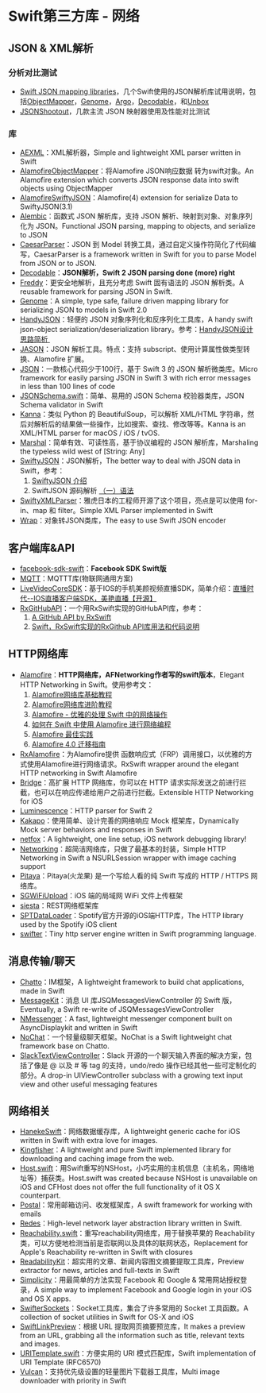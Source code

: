 # Swift第三方库 - 网络

## JSON & XML解析
### 分析对比测试
- [Swift JSON mapping libraries][1]，几个Swift使用的JSON解析库试用说明，包括[ObjectMapper][2]，[Genome][3]，[Argo][4]，[Decodable][5]，和[Unbox][6]
- [JSONShootout][7]，几款主流 JSON 映射器使用及性能对比测试

### 库
- [AEXML][8]：XML解析器，Simple and lightweight XML parser written in Swift
- [AlamofireObjectMapper][9]：将Alamofire JSON响应数据 转为swift对象。An Alamofire extension which converts JSON response data into swift objects using ObjectMapper
- [AlamofireSwiftyJSON][10]：Alamofire(4) extension for serialize Data to SwiftyJSON(3.1)
- [Alembic][11]：函数式 JSON 解析库，支持 JSON 解析、映射到对象、对象序列化为 JSON。Functional JSON parsing, mapping to objects, and serialize to JSON
- [CaesarParser][12]：JSON 到 Model 转换工具，通过自定义操作符简化了代码编写，CaesarParser is a framework written in Swift for you to parse Model from JSON or to JSON.
- [Decodable][13]：**JSON解析，Swift 2 JSON parsing done (more) right**
- [Freddy][14]：更安全地解析，且充分考虑 Swift 固有语法的 JSON 解析类。A reusable framework for parsing JSON in Swift.
- [Genome][15]：A simple, type safe, failure driven mapping library for serializing JSON to models in Swift 2.0
- [HandyJSON][16]：轻便的 JSON 对象序列化和反序列化工具库，A handy swift json-object serialization/deserialization library。参考：[HandyJSON设计思路简析 ][17]
- [JASON][18]：JSON 解析工具。特点：支持 subscript、使用计算属性做类型转换、Alamofire 扩展。
- [JSON][19]：一款核心代码少于100行，基于 Swift 3 的 JSON 解析微类库。Micro framework for easily parsing JSON in Swift 3 with rich error messages in less than 100 lines of code
- [JSONSchema.swift][20]：简单、易用的 JSON Schema 校验器类库，JSON Schema validator in Swift
- [Kanna][21]：类似 Python 的 BeautifulSoup，可以解析 XML/HTML 字符串，然后对解析后的结果做一些操作，比如搜索、查找、修改等等。Kanna is an XML/HTML parser for macOS / iOS / tvOS.
- [Marshal][22]：简单有效、可读性高，基于协议编程的 JSON 解析库，Marshaling the typeless wild west of [String: Any]
- [SwiftyJSON][23]：JSON解析，The better way to deal with JSON data in Swift，参考：
	1. [SwiftyJSON 介绍][24]
	2. SwiftJSON 源码解析 [（一）语法][25]
- [SwiftyXMLParser][26]：雅虎日本的工程师开源了这个项目，亮点是可以使用 for-in、map 和 filter。Simple XML Parser implemented in Swift
- [Wrap][27]：对象转JSON类库，The easy to use Swift JSON encoder

## 客户端库&API
- [facebook-sdk-swift][28]：**Facebook SDK Swift版**
- [MQTT][29]：MQTTT库(物联网通用方案)
 - [LiveVideoCoreSDK][30]：基于IOS的手机美颜视频直播SDK，简单介绍：[直播时代--IOS直播客户端SDK，美艳直播【开源】][31]
- [RxGitHubAPI][32]：一个用RxSwift实现的GitHubAPI库，参考：
	1. [A GitHub API by RxSwift][33]
	2. [Swift，RxSwift实现的RxGithub API库用法和代码说明][34]

## HTTP网络库
- [Alamofire][35]：**HTTP网络库，AFNetworking作者写的swift版本**，Elegant HTTP Networking in Swift。使用参考文：
	1. [Alamofire网络库基础教程][36]
	3. [Alamofire网络库进阶教程][37]
	4. [Alamofire - 优雅的处理 Swift 中的网络操作][38]
	5. [如何在 Swift 中使用 Alamofire 进行网络编程][39]
	6. [Alamofire 最佳实践][40]
	7. [Alamofire 4.0 迁移指南][41]
- [RxAlamofire][42]：为Alamofire提供 函数响应式（FRP）调用接口，以优雅的方式使用Alamofire进行网络请求。RxSwift wrapper around the elegant HTTP networking in Swift Alamofire
- [Bridge][43]：高扩展 HTTP 网络库，你可以在 HTTP 请求实际发送之前进行拦截，也可以在响应传递给用户之前进行拦截。Extensible HTTP Networking for iOS
- [Luminescence][44]：HTTP parser for Swift 2
- [Kakapo][45]：使用简单、设计完善的网络响应 Mock 框架库，Dynamically Mock server behaviors and responses in Swift
- [netfox][46]：A lightweight, one line setup, iOS network debugging library!
- [Networking][47]：超简洁网络库，只做了最基本的封装，Simple HTTP Networking in Swift a NSURLSession wrapper with image caching support
- [Pitaya][48]：Pitaya(火龙果) 是一个写给人看的纯 Swift 写成的 HTTP / HTTPS 网络库。
- [SGWiFiUpload][49]：iOS 端的局域网 WiFi 文件上传框架
- [siesta][50]：REST网络框架库
- [SPTDataLoader][51]：Spotify官方开源的iOS端HTTP库，The HTTP library used by the Spotify iOS client
- [swifter][52]：Tiny http server engine written in Swift programming language.

## 消息传输/聊天
- [Chatto][53]：IM框架，A lightweight framework to build chat applications, made in Swift
- [MessageKit][54]：消息 UI 库JSQMessagesViewController 的 Swift 版，Eventually, a Swift re-write of JSQMessagesViewController
- [NMessenger][55]：A fast, lightweight messenger component built on AsyncDisplaykit and written in Swift
- [NoChat][56]：一个轻量级聊天框架。NoChat is a Swift lightweight chat framework base on Chatto.
- [SlackTextViewController][57]：Slack 开源的一个聊天输入界面的解决方案，包括了像是 @ 以及 # 等 tag 的支持，undo/redo 操作已经其他一些可定制化的部分。A drop-in UIViewController subclass with a growing text input view and other useful messaging features

## 网络相关
- [HanekeSwift][58]：网络数据缓存库，A lightweight generic cache for iOS written in Swift with extra love for images.
- [Kingfisher][59]：A lightweight and pure Swift implemented library for downloading and caching image from the web.
- [Host.swift][60]：用Swift重写的NSHost，小巧实用的主机信息（主机名，网络地址等）捕获类。Host.swift was created because NSHost is unavailable on iOS and CFHost does not offer the full functionality of it OS X counterpart.
- [Postal][61]：常用邮箱访问、收发框架库，A swift framework for working with emails
- [Redes][62]：High-level network layer abstraction library written in Swift.
- [Reachability.swift][63]：重写reachability网络库，用于替换苹果的 Reachability 类，可以方便地检测当前是否联网以及具体的联网状态，Replacement for Apple's Reachability re-written in Swift with closures
- [ReadabilityKit][64]：超实用的文章、新闻内容图文摘要提取工具库，Preview extractor for news, articles and full-texts in Swift
- [Simplicity][65]：用最简单的方法实现 Facebook 和 Google & 常用网站授权登录，A simple way to implement Facebook and Google login in your iOS and OS X apps.
- [SwifterSockets][66]：Socket工具库，集合了许多常用的 Socket 工具函数。A collection of socket utilities in Swift for OS-X and iOS
- [SwiftLinkPreview][67]：根据 URL 提取网页摘要预览库，It makes a preview from an URL, grabbing all the information such as title, relevant texts and images.
- [URITemplate.swift][68]：方便实用的 URI 模式匹配库，Swift implementation of URI Template (RFC6570)
- [Vulcan][69]：支持优先级设置的轻量图片下载器工具库，Multi image downloader with priority in Swift

[1]:	http://alejandromp.com/blog/2015/10/28/swift-json-mapping-libraries/
[2]:	https://github.com/Hearst-DD/ObjectMapper "ObjectMapper"
[3]:	https://github.com/LoganWright/Genome "Genome"
[4]:	https://github.com/thoughtbot/Argo "Argo"
[5]:	https://github.com/Anviking/Decodable "Decodable"
[6]:	https://github.com/JohnSundell/Unbox "Unbox"
[7]:	https://github.com/bwhiteley/JSONShootout "JSONShootout"
[8]:	https://github.com/tadija/AEXML
[9]:	https://github.com/tristanhimmelman/AlamofireObjectMapper "AlamofireObjectMapper"
[10]:	https://github.com/Xinguang/AlamofireSwiftyJSON "AlamofireSwiftyJSON"
[11]:	https://github.com/ra1028/Alembic "Alembic"
[12]:	https://github.com/lancy/CaesarParser "CaesarParser"
[13]:	https://github.com/Anviking/Decodable "Decodable"
[14]:	https://github.com/bignerdranch/Freddy "Freddy"
[15]:	https://github.com/LoganWright/Genome "Genome"
[16]:	https://github.com/alibaba/HandyJSON "HandyJSON"
[17]:	http://www.jianshu.com/p/eac4a92b44ef
[18]:	https://github.com/delba/JASON "JASON"
[19]:	https://github.com/soffes/JSON "JSON"
[20]:	https://github.com/kylef/JSONSchema.swift "JSONSchema.swift"
[21]:	https://github.com/tid-kijyun/Kanna "Kanna"
[22]:	https://github.com/utahiosmac/Marshal "Marshal"
[23]:	https://github.com/SwiftyJSON/SwiftyJSON "SwiftyJSON"
[24]:	http://tangplin.github.io/swiftyjson/ "SwiftyJSON 介绍"
[25]:	http://www.wangwenzhuang.com/2017/02/28/swift-swiftjson-analysis/ "[ Swift ] SwiftJSON 源码解析（一）语法"
[26]:	https://github.com/yahoojapan/SwiftyXMLParser "SwiftyXMLParser"
[27]:	https://github.com/JohnSundell/Wrap "Wrap"
[28]:	https://github.com/facebook/facebook-sdk-swift "facebook-sdk-swift"
[29]:	https://github.com/iachievedit/MQTT "MQTT"
[30]:	https://github.com/runner365/LiveVideoCoreSDK "LiveVideoCoreSDK"
[31]:	http://www.cnblogs.com/runner42/p/5241407.html "直播时代--IOS直播客户端SDK，美艳直播【开源】"
[32]:	https://github.com/FengDeng/RxGitHubAPI "RxGitHubAPI"
[33]:	http://fengdeng.github.io/blog/2016/01/29/a-github-api-by-rxswift/ "A GitHub API by RxSwift"
[34]:	http://fengdeng.github.io/blog/2016/01/31/rxgithub-apiku-yong-fa-he-dai-ma-shuo-ming/ "Swift，RxSwift实现的RxGithub API库用法和代码说明"
[35]:	https://github.com/Alamofire/Alamofire
[36]:	http://www.jianshu.com/p/f1208b5e42d9 "Alamofire网络库基础教程"
[37]:	http://www.jianshu.com/p/30599f64a09c "Alamofire网络库进阶教程"
[38]:	http://swiftcafe.io/2015/12/14/alamofire/ "Alamofire - 优雅的处理 Swift 中的网络操作"
[39]:	http://swift.gg/2015/12/22/alamofire-beginner-guide/ "如何在 Swift 中使用 Alamofire 进行网络编程"
[40]:	https://github.com/ipader/SwiftGuide/wiki/Alamofire%20%E6%9C%80%E4%BD%B3%E5%AE%9E%E8%B7%B5 "Alamofire 最佳实践"
[41]:	https://kemchenj.github.io/2017/01/06/2016-11-30/ "[译] Alamofire 4.0 迁移指南"
[42]:	https://github.com/RxSwiftCommunity/RxAlamofire "RxAlamofire"
[43]:	https://github.com/rawrjustin/Bridge "Bridge"
[44]:	https://github.com/Zewo/Luminescence "Luminescence"
[45]:	https://github.com/devlucky/Kakapo "Kakapo"
[46]:	https://github.com/kasketis/netfox "netfox"
[47]:	https://github.com/3lvis/Networking "Networking"
[48]:	https://github.com/johnlui/Pitaya "Pitaya"
[49]:	https://github.com/Soulghost/SGWiFiUpload "SGWiFiUpload"
[50]:	https://github.com/bustoutsolutions/siesta "siesta"
[51]:	https://github.com/spotify/SPTDataLoader "SPTDataLoader"
[52]:	https://github.com/glock45/swifter "swifter"
[53]:	https://github.com/badoo/Chatto "Chatto"
[54]:	https://github.com/MessageKit/MessageKit "MessageKit"
[55]:	https://github.com/eBay/NMessenger "NMessenger"
[56]:	https://github.com/little2s/NoChat "NoChat"
[57]:	https://github.com/slackhq/SlackTextViewController "SlackTextViewController"
[58]:	https://github.com/Haneke/HanekeSwift "HanekeSwift"
[59]:	https://github.com/onevcat/Kingfisher "Kingfisher"
[60]:	https://github.com/rjstelling/Host.swift "Host.swift"
[61]:	https://github.com/snipsco/Postal "Postal"
[62]:	https://github.com/cuzv/Redes "Redes"
[63]:	https://github.com/ashleymills/Reachability.swift "Reachability.swift"
[64]:	https://github.com/exyte/ReadabilityKit "ReadabilityKit"
[65]:	https://github.com/SimplicityMobile/Simplicity "Simplicity"
[66]:	https://github.com/Swiftrien/SwifterSockets "SwifterSockets"
[67]:	https://github.com/LeonardoCardoso/SwiftLinkPreview "SwiftLinkPreview"
[68]:	https://github.com/kylef/URITemplate.swift "URITemplate.swift"
[69]:	https://github.com/jinSasaki/Vulcan "Vulcan"